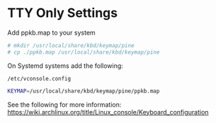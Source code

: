 # TTY Only Settings

Add ppkb.map to your system  
```bash
# mkdir /usr/local/share/kbd/keymap/pine
# cp ./ppkb.map /usr/local/share/kbd/keymap/pine
```

On Systemd systems add the following:  
```
/etc/vconsole.config
```
```bash
KEYMAP=/usr/local/share/kbd/keymap/pine/ppkb.map
```
See the following for more information:
https://wiki.archlinux.org/title/Linux_console/Keyboard_configuration

